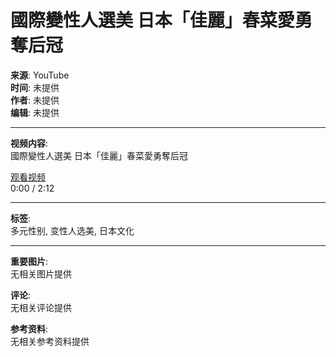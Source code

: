 # 國際變性人選美 日本「佳麗」春菜愛勇奪后冠

**来源**: YouTube  
**时间**: 未提供  
**作者**: 未提供  
**编辑**: 未提供  

---

**视频内容**:  
國際變性人選美 日本「佳麗」春菜愛勇奪后冠

[观看视频](https://www.youtube.com/watch?v=0:00)  
0:00 / 2:12

---

**标签**:  
多元性别, 变性人选美, 日本文化

--- 

**重要图片**:  
无相关图片提供

**评论**:  
无相关评论提供

**参考资料**:  
无相关参考资料提供